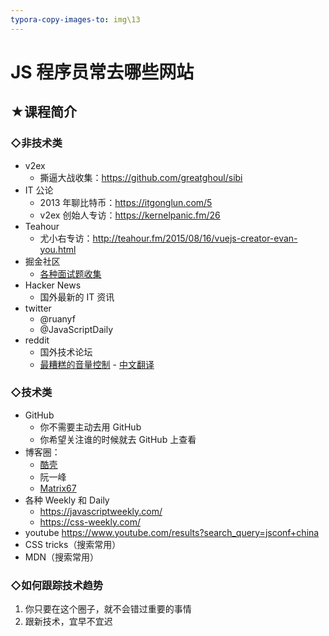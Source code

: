 ```yaml
---
typora-copy-images-to: img\13
---
```


# JS 程序员常去哪些网站

## ★课程简介

### ◇非技术类

- v2ex
  - 撕逼大战收集：<https://github.com/greatghoul/sibi>
- IT 公论
  - 2013 年聊比特币：<https://itgonglun.com/5>
  - v2ex 创始人专访：<https://kernelpanic.fm/26>
- Teahour
  - 尤小右专访：<http://teahour.fm/2015/08/16/vuejs-creator-evan-you.html>
- 掘金社区
  - [各种面试题收集](https://www.google.com/search?q=site%3Ajuejin.im+%E9%9D%A2%E8%AF%95%E9%A2%98)
- Hacker News
  - 国外最新的 IT 资讯
- twitter
  - @ruanyf
  - @JavaScriptDaily
- reddit
  - 国外技术论坛
  - [最糟糕的音量控制](https://imgur.com/a/eWbBK) - [中文翻译](https://zhuanlan.zhihu.com/p/27373842)

### ◇技术类

- GitHub
  - 你不需要主动去用 GitHub
  - 你希望关注谁的时候就去 GitHub 上查看
- 博客圈：
  - [酷壳](https://coolshell.cn/)
  - 阮一峰
  - [Matrix67](https://www.matrix67.com/blog/)
- 各种 Weekly 和 Daily
  - <https://javascriptweekly.com/>
  - <https://css-weekly.com/>
- youtube <https://www.youtube.com/results?search_query=jsconf+china>
- CSS tricks（搜索常用）
- MDN（搜索常用）

### ◇如何跟踪技术趋势

1. 你只要在这个圈子，就不会错过重要的事情
2. 跟新技术，宜早不宜迟

